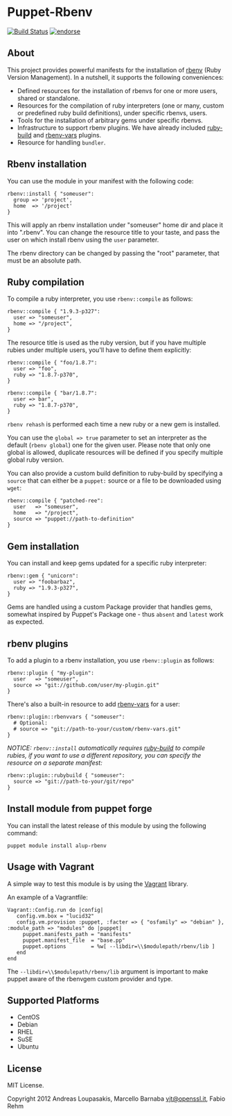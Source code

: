 # Puppet-Rbenv

[![Build Status](https://secure.travis-ci.org/alup/puppet-rbenv.png?branch=master)](http://travis-ci.org/alup/puppet-rbenv)
[![endorse](http://api.coderwall.com/alup/endorsecount.png)](http://coderwall.com/alup)

## About

This project provides powerful manifests for the installation of
[rbenv](https://github.com/sstephenson/rbenv) (Ruby Version Management).
In a nutshell, it supports the following conveniences:

* Defined resources for the installation of rbenvs for one or more users, shared or standalone.
* Resources for the compilation of ruby interpreters (one or many, custom or predefined ruby build definitions), under specific rbenvs, users.
* Tools for the installation of arbitrary gems under specific rbenvs.
* Infrastructure to support rbenv plugins. We have already included [ruby-build](https://github.com/sstephenson/ruby-build) and [rbenv-vars](https://github.com/sstephenson/rbenv-vars) plugins.
* Resource for handling `bundler`.

## Rbenv installation

You can use the module in your manifest with the following code:

```
rbenv::install { "someuser":
  group => 'project',
  home  => '/project'
}
```

This will apply an rbenv installation under "someuser" home dir
and place it into ".rbenv". You can change the resource title to
your taste, and pass the user on which install rbenv using the
`user` parameter.

The rbenv directory can be changed by passing the "root" parameter,
that must be an absolute path.

## Ruby compilation

To compile a ruby interpreter, you use `rbenv::compile` as follows:

```
rbenv::compile { "1.9.3-p327":
  user => "someuser",
  home => "/project",
}
```

The resource title is used as the ruby version, but if you have
multiple rubies under multiple users, you'll have to define them
explicitly:

```
rbenv::compile { "foo/1.8.7":
  user => "foo",
  ruby => "1.8.7-p370",
}

rbenv::compile { "bar/1.8.7":
  user => bar",
  ruby => "1.8.7-p370",
}
```

`rbenv rehash` is performed each time a new ruby or a new gem is
installed.

You can use the `global => true` parameter to set an interpreter as the
default (`rbenv global`) one for the given user. Please note that only one global
is allowed, duplicate resources will be defined if you specify
multiple global ruby version.

You can also provide a custom build definition to ruby-build by
specifying a `source` that can either be a `puppet:` source or
a file to be downloaded using `wget`:

```
rbenv::compile { "patched-ree":
  user   => "someuser",
  home   => "/project",
  source => "puppet://path-to-definition"
}
```

## Gem installation

You can install and keep gems updated for a specific ruby interpreter:

```
rbenv::gem { "unicorn":
  user => "foobarbaz",
  ruby => "1.9.3-p327",
}
```

Gems are handled using a custom Package provider that handles gems,
somewhat inspired by Puppet's Package one - thus `absent` and `latest`
work as expected.

## rbenv plugins

To add a plugin to a rbenv installation, you use `rbenv::plugin` as follows:

```
rbenv::plugin { "my-plugin":
  user   => "someuser",
  source => "git://github.com/user/my-plugin.git"
}
```

There's also a built-in resource to add [rbenv-vars](https://github.com/sstephenson/rbenv-vars)
for a user:

```
rbenv::plugin::rbenvvars { "someuser":
  # Optional:
  # source => "git://path-to-your/custom/rbenv-vars.git"
}
```

*NOTICE: `rbenv::install` automatically requires [ruby-build](https://github.com/sstephenson/ruby-build)
to compile rubies, if you want to use a different repository, you can specify
the resource on a separate manifest:*

```
rbenv::plugin::rubybuild { "someuser":
  source => "git://path-to-your/git/repo"
}
```

## Install module from puppet forge

You can install the latest release of this module by using the following
command:

```
puppet module install alup-rbenv
```

## Usage with Vagrant

A simple way to test this module is by using the
[Vagrant](http://http://vagrantup.com/) library.

An example of a Vagrantfile:

```
Vagrant::Config.run do |config|
   config.vm.box = "lucid32"
   config.vm.provision :puppet, :facter => { "osfamily" => "debian" }, :module_path => "modules" do |puppet|
     puppet.manifests_path = "manifests"
     puppet.manifest_file  = "base.pp"
     puppet.options        = %w[ --libdir=\\$modulepath/rbenv/lib ]
   end
end
```

The `--libdir=\\$modulepath/rbenv/lib` argument is important to make
puppet aware of the rbenvgem custom provider and type.


## Supported Platforms

* CentOS
* Debian
* RHEL
* SuSE
* Ubuntu

## License

MIT License.

Copyright 2012 Andreas Loupasakis, Marcello Barnaba <vjt@openssl.it>, Fabio Rehm
